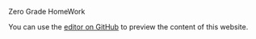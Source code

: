 Zero Grade HomeWork

You can use the [editor on GitHub](https://htmlpreview.github.io/?https://github.com/fauxmaux/fauxmaux.github.io/blob/main/html_tests/05_ZeroGradeHomeWork/index.html) to preview the content of this website.
